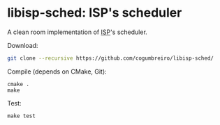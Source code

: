 # libisp-sched: ISP's scheduler

A clean room implementation of [ISP]'s scheduler.

Download:

```bash
git clone --recursive https://github.com/cogumbreiro/libisp-sched/
```

Compile (depends on CMake, Git):
```
cmake .
make
```

Test:
```
make test
```

[ISP]: http://formalverification.cs.utah.edu/ISP-Release/
